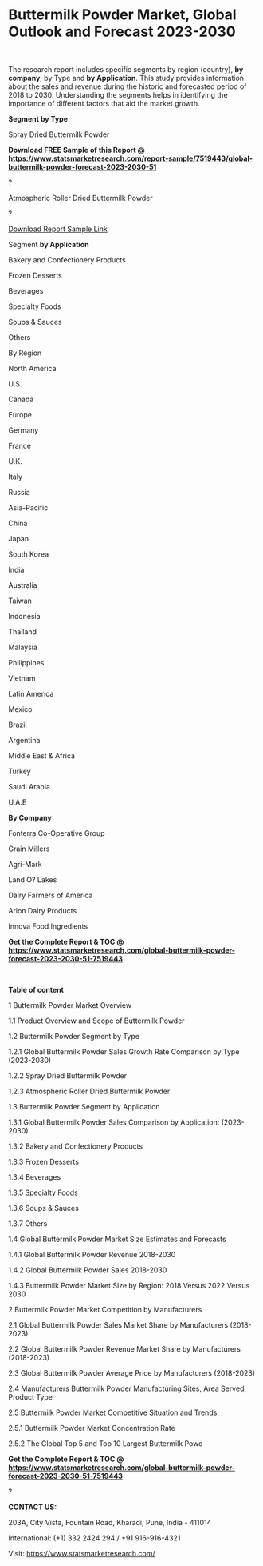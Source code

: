<h1>Buttermilk Powder Market, Global Outlook and Forecast 2023-2030</h1><br/><p>The research report includes specific segments by region (country), <strong>by company</strong>, by Type and <strong>by Application</strong>. This study provides information about the sales and revenue during the historic and forecasted period of 2018 to 2030. Understanding the segments helps in identifying the importance of different factors that aid the market growth.</p>
 
 
 
 <p><strong>Segment by Type</strong></p>
 
 
 
 <p>Spray Dried Buttermilk Powder</p>
 
 
 
 <div><b>Download FREE Sample of this Report @ <a href="https://www.statsmarketresearch.com/download-free-sample/7519443/global-buttermilk-powder-forecast-2023-2030-51">https://www.statsmarketresearch.com/report-sample/7519443/global-buttermilk-powder-forecast-2023-2030-51</a></b></div>
 
 
 
 <p>? </p>
 
 
 
 <p>Atmospheric Roller Dried Buttermilk Powder</p>
 
 
 
 <p>? </p>
 
 
 
 <p><a href="https://www.statsmarketresearch.com/download-free-sample/7519443/global-buttermilk-powder-forecast-2023-2030-51">Download Report Sample Link</a></p>
 
 
 
 <p>Segment <strong>by Application</strong></p>
 
 
 
 <p>Bakery and Confectionery Products</p>
 
 
 
 <p>Frozen Desserts</p>
 
 
 
 <p>Beverages</p>
 
 
 
 <p>Specialty Foods</p>
 
 
 
 <p>Soups & Sauces</p>
 
 
 
 <p>Others</p>
 
 
 
 <p>By Region</p>
 
 
 
 <p>North America</p>
 
 
 
 <p>U.S.</p>
 
 
 
 <p>Canada</p>
 
 
 
 <p>Europe</p>
 
 
 
 <p>Germany</p>
 
 
 
 <p>France</p>
 
 
 
 <p>U.K.</p>
 
 
 
 <p>Italy</p>
 
 
 
 <p>Russia</p>
 
 
 
 <p>Asia-Pacific</p>
 
 
 
 <p>China</p>
 
 
 
 <p>Japan</p>
 
 
 
 <p>South Korea</p>
 
 
 
 <p>India</p>
 
 
 
 <p>Australia</p>
 
 
 
 <p>Taiwan</p>
 
 
 
 <p>Indonesia</p>
 
 
 
 <p>Thailand</p>
 
 
 
 <p>Malaysia</p>
 
 
 
 <p>Philippines</p>
 
 
 
 <p>Vietnam</p>
 
 
 
 <p>Latin America</p>
 
 
 
 <p>Mexico</p>
 
 
 
 <p>Brazil</p>
 
 
 
 <p>Argentina</p>
 
 
 
 <p>Middle East & Africa</p>
 
 
 
 <p>Turkey</p>
 
 
 
 <p>Saudi Arabia</p>
 
 
 
 <p>U.A.E</p>
 
 
 
 <p><strong>By Company</strong></p>
 
 
 
 <p>Fonterra Co-Operative Group</p>
 
 
 
 <p>Grain Millers</p>
 
 
 
 <p>Agri-Mark</p>
 
 
 
 <p>Land O? Lakes</p>
 
 
 
 <p>Dairy Farmers of America</p>
 
 
 
 <p>Arion Dairy Products</p>
 
 
 
 <p>Innova Food Ingredients</p>
 
 
 
 <div><b>Get the Complete Report & TOC @ <a href="https://www.statsmarketresearch.com/global-buttermilk-powder-forecast-2023-2030-51-7519443">https://www.statsmarketresearch.com/global-buttermilk-powder-forecast-2023-2030-51-7519443</a></b></div>
 
 
 
 <p><br />
 
 <b>Table of content</b></p>
 
 
 
 <p>1 Buttermilk Powder Market Overview<br />
 
 1.1 Product Overview and Scope of Buttermilk Powder<br />
 
 1.2 Buttermilk Powder Segment by Type<br />
 
 1.2.1 Global Buttermilk Powder Sales Growth Rate Comparison by Type (2023-2030)<br />
 
 1.2.2 Spray Dried Buttermilk Powder<br />
 
 1.2.3 Atmospheric Roller Dried Buttermilk Powder<br />
 
 1.3 Buttermilk Powder Segment by Application<br />
 
 1.3.1 Global Buttermilk Powder Sales Comparison by Application: (2023-2030)<br />
 
 1.3.2 Bakery and Confectionery Products<br />
 
 1.3.3 Frozen Desserts<br />
 
 1.3.4 Beverages<br />
 
 1.3.5 Specialty Foods<br />
 
 1.3.6 Soups & Sauces<br />
 
 1.3.7 Others<br />
 
 1.4 Global Buttermilk Powder Market Size Estimates and Forecasts<br />
 
 1.4.1 Global Buttermilk Powder Revenue 2018-2030<br />
 
 1.4.2 Global Buttermilk Powder Sales 2018-2030<br />
 
 1.4.3 Buttermilk Powder Market Size by Region: 2018 Versus 2022 Versus 2030<br />
 
 2 Buttermilk Powder Market Competition by Manufacturers<br />
 
 2.1 Global Buttermilk Powder Sales Market Share by Manufacturers (2018-2023)<br />
 
 2.2 Global Buttermilk Powder Revenue Market Share by Manufacturers (2018-2023)<br />
 
 2.3 Global Buttermilk Powder Average Price by Manufacturers (2018-2023)<br />
 
 2.4 Manufacturers Buttermilk Powder Manufacturing Sites, Area Served, Product Type<br />
 
 2.5 Buttermilk Powder Market Competitive Situation and Trends<br />
 
 2.5.1 Buttermilk Powder Market Concentration Rate<br />
 
 2.5.2 The Global Top 5 and Top 10 Largest Buttermilk Powd</p>
 
 
 
 <div><b>Get the Complete Report & TOC @ <a href="https://www.statsmarketresearch.com/global-buttermilk-powder-forecast-2023-2030-51-7519443">https://www.statsmarketresearch.com/global-buttermilk-powder-forecast-2023-2030-51-7519443</a></b></div>
 
 
 
 <p>? </p>
 
 
 
 <p><b>CONTACT US:</b><br />
 
 203A, City Vista, Fountain Road, Kharadi, Pune, India - 411014<br />
 
 International: (+1) 332 2424 294 / +91 916-916-4321<br />
 
 Visit: <a href="https://www.statsmarketresearch.com/">https://www.statsmarketresearch.com/</a></p>